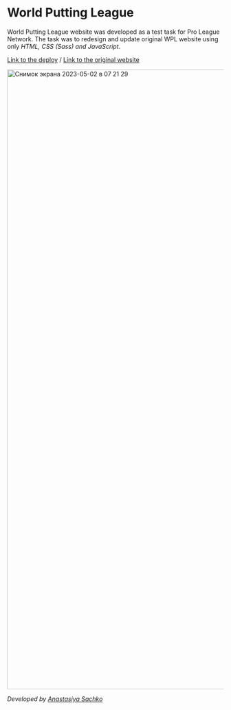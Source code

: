 # World Putting League

World Putting League website was developed as a test task for Pro League Network. The task was to redesign and update original WPL website using only _HTML, CSS (Sass) and JavaScript_.

[Link to the deploy](https://saachko.github.io/wpl/) / [Link to the original website](http://theworldputtingleague.com/index.html)

<img width="1440" alt="Снимок экрана 2023-05-02 в 07 21 29" src="https://user-images.githubusercontent.com/95384801/235578709-08a62bc0-c138-4256-9264-4b9c23928a3f.png">

_Developed by [Anastasiya Sachko](https://github.com/saachko)_

